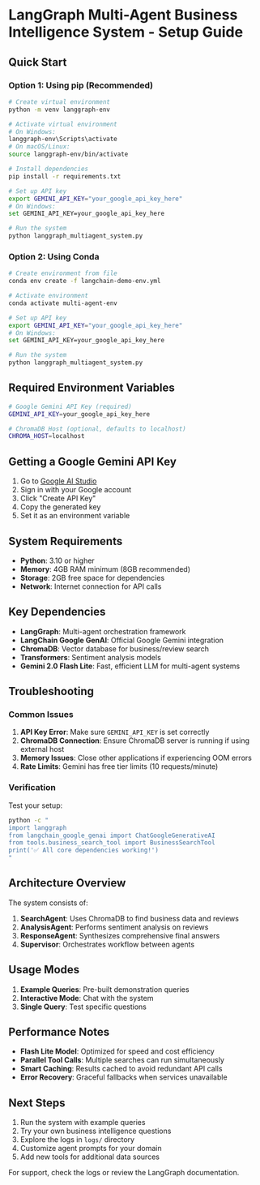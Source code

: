 # LangGraph Multi-Agent Business Intelligence System - Setup Guide

## Quick Start

### Option 1: Using pip (Recommended)

```bash
# Create virtual environment
python -m venv langgraph-env

# Activate virtual environment
# On Windows:
langgraph-env\Scripts\activate
# On macOS/Linux:
source langgraph-env/bin/activate

# Install dependencies
pip install -r requirements.txt

# Set up API key
export GEMINI_API_KEY="your_google_api_key_here"
# On Windows:
set GEMINI_API_KEY=your_google_api_key_here

# Run the system
python langgraph_multiagent_system.py
```

### Option 2: Using Conda

```bash
# Create environment from file
conda env create -f langchain-demo-env.yml

# Activate environment
conda activate multi-agent-env

# Set up API key
export GEMINI_API_KEY="your_google_api_key_here"
# On Windows:
set GEMINI_API_KEY=your_google_api_key_here

# Run the system
python langgraph_multiagent_system.py
```

## Required Environment Variables

```bash
# Google Gemini API Key (required)
GEMINI_API_KEY=your_google_api_key_here

# ChromaDB Host (optional, defaults to localhost)
CHROMA_HOST=localhost
```

## Getting a Google Gemini API Key

1. Go to [Google AI Studio](https://aistudio.google.com/app/apikey)
2. Sign in with your Google account
3. Click "Create API Key"
4. Copy the generated key
5. Set it as an environment variable

## System Requirements

- **Python**: 3.10 or higher
- **Memory**: 4GB RAM minimum (8GB recommended)
- **Storage**: 2GB free space for dependencies
- **Network**: Internet connection for API calls

## Key Dependencies

- **LangGraph**: Multi-agent orchestration framework
- **LangChain Google GenAI**: Official Google Gemini integration
- **ChromaDB**: Vector database for business/review search
- **Transformers**: Sentiment analysis models
- **Gemini 2.0 Flash Lite**: Fast, efficient LLM for multi-agent systems

## Troubleshooting

### Common Issues

1. **API Key Error**: Make sure `GEMINI_API_KEY` is set correctly
2. **ChromaDB Connection**: Ensure ChromaDB server is running if using external host
3. **Memory Issues**: Close other applications if experiencing OOM errors
4. **Rate Limits**: Gemini has free tier limits (10 requests/minute)

### Verification

Test your setup:
```bash
python -c "
import langgraph
from langchain_google_genai import ChatGoogleGenerativeAI
from tools.business_search_tool import BusinessSearchTool
print('✅ All core dependencies working!')
"
```

## Architecture Overview

The system consists of:

1. **SearchAgent**: Uses ChromaDB to find business data and reviews
2. **AnalysisAgent**: Performs sentiment analysis on reviews
3. **ResponseAgent**: Synthesizes comprehensive final answers
4. **Supervisor**: Orchestrates workflow between agents

## Usage Modes

1. **Example Queries**: Pre-built demonstration queries
2. **Interactive Mode**: Chat with the system
3. **Single Query**: Test specific questions

## Performance Notes

- **Flash Lite Model**: Optimized for speed and cost efficiency
- **Parallel Tool Calls**: Multiple searches can run simultaneously
- **Smart Caching**: Results cached to avoid redundant API calls
- **Error Recovery**: Graceful fallbacks when services unavailable

## Next Steps

1. Run the system with example queries
2. Try your own business intelligence questions
3. Explore the logs in `logs/` directory
4. Customize agent prompts for your domain
5. Add new tools for additional data sources

For support, check the logs or review the LangGraph documentation.
